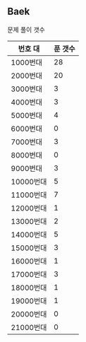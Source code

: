 ## Baek

문제 풀이 갯수

번호 대 | 푼 갯수
--------- | -------
1000번대 | 28
2000번대 | 20
3000번대 | 3
4000번대 | 3
5000번대 | 4
6000번대 | 0
7000번대 | 3
8000번대 | 0
9000번대 | 3
10000번대 | 5
11000번대 | 7
12000번대 | 1
13000번대 | 2
14000번대 | 5
15000번대 | 3
16000번대 | 1
17000번대 | 3
18000번대 | 1
19000번대 | 1
20000번대 | 0
21000번대 | 0
